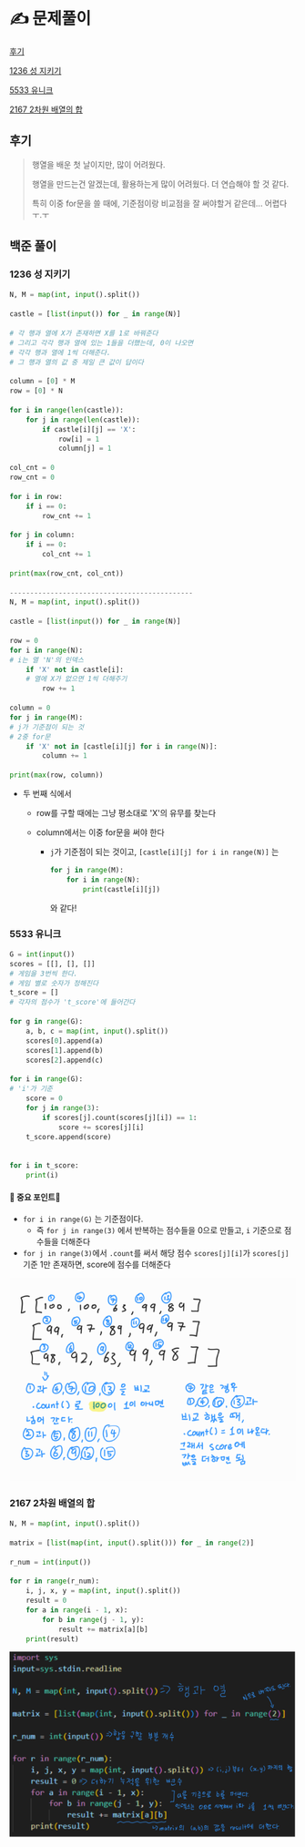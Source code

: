 # ✍️ 문제풀이

[후기](#후기)

[1236 성 지키기](#1236-성-지키기)

[5533 유니크](#5533-유니크)

[2167 2차원 배열의 합](#2167-2차원-배열의-합)





## 후기

>행열을 배운 첫 날이지만, 많이 어려웠다.
>
>행열을 만드는건 알겠는데, 활용하는게 많이 어려웠다. 더 연습해야 할 것 같다.
>
>특히 이중 for문을 쓸 때에, 기준점이랑 비교점을 잘 써야할거 같은데... 어렵다 ㅜ.ㅜ



## 백준 풀이



### 1236 성 지키기

```python
N, M = map(int, input().split())

castle = [list(input()) for _ in range(N)]

# 각 행과 열에 X가 존재하면 X를 1로 바꿔준다
# 그리고 각각 행과 열에 있는 1들을 더했는데, 0이 나오면
# 각각 행과 열에 1씩 더해준다.
# 그 행과 열의 값 중 제일 큰 값이 답이다

column = [0] * M
row = [0] * N

for i in range(len(castle)):
    for j in range(len(castle)):
        if castle[i][j] == 'X':
            row[i] = 1
            column[j] = 1

col_cnt = 0
row_cnt = 0

for i in row:
    if i == 0:
        row_cnt += 1

for j in column:
    if i == 0:
        col_cnt += 1

print(max(row_cnt, col_cnt))

---------------------------------------------
N, M = map(int, input().split())

castle = [list(input()) for _ in range(N)]

row = 0
for i in range(N):
# i는 열 'N'의 인덱스
    if 'X' not in castle[i]:
    # 열에 X가 없으면 1씩 더해주기
        row += 1

column = 0
for j in range(M):
# j가 기준점이 되는 것
# 2중 for문
    if 'X' not in [castle[i][j] for i in range(N)]:
        column += 1

print(max(row, column))
```

- 두 번째 식에서

  - row를 구할 때에는 그냥 평소대로 'X'의 유무를 찾는다

  - column에서는 이중 for문을 써야 한다

    - `j`가 기준점이 되는 것이고, `[castle[i][j] for i in range(N)]` 는 

      ```python
      for j in range(M):
          for i in range(N):
              print(castle[i][j])
      ```

      와 같다!




### 5533 유니크

```python
G = int(input())
scores = [[], [], []]
# 게임을 3번씩 한다.
# 게임 별로 숫자가 정해진다
t_score = []
# 각자의 점수가 't_score'에 들어간다

for g in range(G):
    a, b, c = map(int, input().split())
    scores[0].append(a)
    scores[1].append(b)
    scores[2].append(c)

for i in range(G):
# 'i'가 기준
    score = 0
    for j in range(3):
        if scores[j].count(scores[j][i]) == 1:
            score += scores[j][i]
    t_score.append(score)


for i in t_score:
    print(i)
```

#### 🚨 중요 포인트🚨

- `for i in range(G)` 는 기준점이다.
  - 즉 `for j in range(3)` 에서 반복하는 점수들을 0으로 만들고, `i` 기준으로 점수들을 더해준다
- `for j in range(3)`에서 `.count`를 써서 해당 점수 `scores[j][i]`가 `scores[j]` 기준  1만 존재하면, score에 점수를 더해준다

![유니크설명](README.assets/유니크설명.png)



### 2167 2차원 배열의 합

```python
N, M = map(int, input().split())

matrix = [list(map(int, input().split())) for _ in range(2)]

r_num = int(input())

for r in range(r_num):
    i, j, x, y = map(int, input().split())
    result = 0
    for a in range(i - 1, x):
        for b in range(j - 1, y):
            result += matrix[a][b]
    print(result)
```

![2차원_배열의_합](README.assets/2차원_배열의_합.png)
